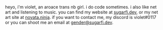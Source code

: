 heyo, i'm violet, an aroace trans nb girl. i do code sometimes. i also like net art and listening to music. you can find my website at [sugarfi.dev](https://sugarfi.dev), or my net art site at [novata.ninja](https://novata.ninja). if you want to contact me, my discord is violet#0117 or you can shoot me an email at gender@sugarfi.dev.

